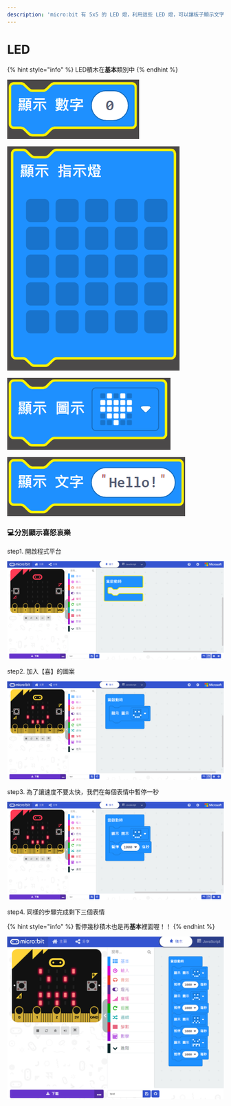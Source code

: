```yaml
---
description: 'micro:bit 有 5x5 的 LED 燈，利用這些 LED 燈，可以讓板子顯示文字或圖形。但是在 5x5 的範圍中，一次最多只能顯示一個英文或是數字。'
---
```


# LED

{% hint style="info" %}
LED積木在**基本**類別中
{% endhint %}

![&#x986F;&#x793A;&#x6578;&#x5B57;](.gitbook/assets/image%20%288%29.png)

![&#x81EA;&#x8A02;&#x5716;&#x793A;](.gitbook/assets/image%20%287%29.png)

![&#x986F;&#x793A;&#x5716;&#x793A;](.gitbook/assets/image%20%2811%29.png)

![&#x986F;&#x793A;&#x6587;&#x5B57;](.gitbook/assets/image%20%284%29.png)

### 💻分別顯示喜怒哀樂

step1. 開啟程式平台

![](.gitbook/assets/image%20%286%29.png)

step2. 加入【喜】的圖案

![](.gitbook/assets/image%20%281%29.png)

step3. 為了讓速度不要太快，我們在每個表情中暫停一秒

![](.gitbook/assets/image%20%2810%29.png)

step4. 同樣的步驟完成剩下三個表情

{% hint style="info" %}
暫停幾秒積木也是再**基本**裡面喔！！
{% endhint %}

![](.gitbook/assets/image.png)

